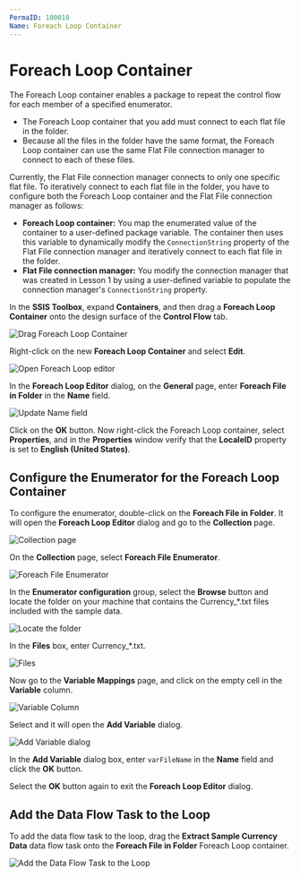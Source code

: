 ```yaml
---
PermaID: 100010
Name: Foreach Loop Container
---
```


# Foreach Loop Container


The Foreach Loop container enables a package to repeat the control flow for each member of a specified enumerator.

 - The Foreach Loop container that you add must connect to each flat file in the folder. 
 - Because all the files in the folder have the same format, the Foreach Loop container can use the same Flat File connection manager to connect to each of these files.

Currently, the Flat File connection manager connects to only one specific flat file. To iteratively connect to each flat file in the folder, you have to configure both the Foreach Loop container and the Flat File connection manager as follows:

 - **Foreach Loop container:** You map the enumerated value of the container to a user-defined package variable. The container then uses this variable to dynamically modify the `ConnectionString` property of the Flat File connection manager and iteratively connect to each flat file in the folder.
 - **Flat File connection manager:** You modify the connection manager that was created in Lesson 1 by using a user-defined variable to populate the connection manager's `ConnectionString` property.

In the **SSIS Toolbox**, expand **Containers**, and then drag a **Foreach Loop Container** onto the design surface of the **Control Flow** tab.

<img src="images/foreach-loop-container-1.png" alt="Drag Foreach Loop Container">

Right-click on the new **Foreach Loop Container** and select **Edit**.

<img src="images/foreach-loop-container-2.png" alt="Open Foreach Loop editor">

In the **Foreach Loop Editor** dialog, on the **General** page, enter **Foreach File in Folder** in the **Name** field. 

<img src="images/foreach-loop-container-3.png" alt="Update Name field">

Click on the **OK** button. Now right-click the Foreach Loop container, select **Properties**, and in the **Properties** window verify that the **LocaleID** property is set to **English (United States)**.

## Configure the Enumerator for the Foreach Loop Container

To configure the enumerator, double-click on the **Foreach File in Folder**. It will open the **Foreach Loop Editor** dialog and go to the **Collection** page.

<img src="images/foreach-loop-container-4.png" alt="Collection page">

On the **Collection** page, select **Foreach File Enumerator**.

<img src="images/foreach-loop-container-5.png" alt="Foreach File Enumerator">

In the **Enumerator configuration** group, select the **Browse** button and locate the folder on your machine that contains the Currency_*.txt files included with the sample data.

<img src="images/foreach-loop-container-6.png" alt="Locate the folder">

In the **Files** box, enter Currency_*.txt.

<img src="images/foreach-loop-container-7.png" alt="Files">

Now go to the **Variable Mappings** page, and click on the empty cell in the **Variable** column.

<img src="images/foreach-loop-container-8.png" alt="Variable Column">

Select **<New Variable...>** and it will open the **Add Variable** dialog.

<img src="images/foreach-loop-container-9.png" alt="Add Variable dialog">

In the **Add Variable** dialog box, enter `varFileName` in the **Name** field and click the **OK** button.

Select the **OK** button again to exit the **Foreach Loop Editor** dialog.

## Add the Data Flow Task to the Loop

To add the data flow task to the loop, drag the **Extract Sample Currency Data** data flow task onto the **Foreach File in Folder** Foreach Loop container.

<img src="images/foreach-loop-container-10.png" alt="Add the Data Flow Task to the Loop">
